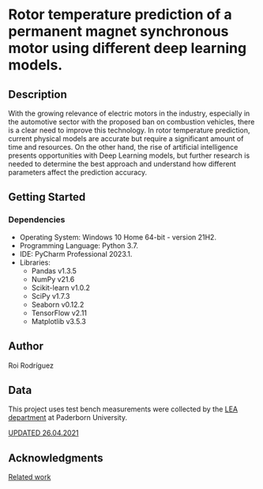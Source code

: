 #  Rotor temperature prediction of a permanent magnet synchronous motor using different deep learning models.


## Description

With the growing relevance of electric motors in the industry, especially in the automotive sector with the proposed ban on combustion vehicles, there is a clear need to improve this technology. In rotor temperature prediction, current physical models are accurate but require a significant amount of time and resources. On the other hand, the rise of artificial intelligence presents opportunities with Deep Learning models, but further research is needed to determine the best approach and understand how different parameters affect the prediction accuracy.

## Getting Started

### Dependencies

* Operating System: Windows 10 Home 64-bit - version 21H2.
* Programming Language: Python 3.7.
* IDE: PyCharm Professional 2023.1.
* Libraries:
  * Pandas v1.3.5
  * NumPy v21.6
  * Scikit-learn v1.0.2
  * SciPy v1.7.3
  * Seaborn v0.12.2
  * TensorFlow v2.11
  * Matplotlib v3.5.3




## Author
Roi Rodríguez

## Data

This project uses test bench measurements were collected by the [LEA department](https://ei.uni-paderborn.de/en/lea/) at Paderborn University.

[UPDATED 26.04.2021](https://www.kaggle.com/datasets/wkirgsn/electric-motor-temperature?resource=download&select=measures_v2.csv)
## Acknowledgments

[Related work](https://ieeexplore.ieee.org/abstract/document/9296842)
